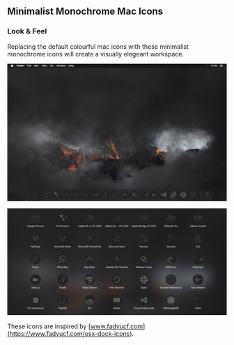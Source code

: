 ## Minimalist Monochrome Mac Icons

### Look & Feel
Replacing the default colourful mac icons with these minimalist monochrome icons will create a visually elegeant workspace.

<p align="center">
<img alt="Minimalist Monochrome Mac Icons" src="images/Desktop.png"/>
</p>

<p align="center">
<img alt="Minimalist Monochrome Mac Icons" src="images/Launchpad.png"/>
</p>

These icons are inspired by [www.fadyucf.com](https://www.fadyucf.com/osx-dock-icons).
